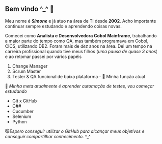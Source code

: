## Bem vindo ^_^ 👋

Meu nome é ***Simone*** e já atuo na área de TI desde **2002**. Acho importante continuar sempre estudando e aprendendo coisas novas.

Comecei como **Analista e Desenvolvedora Cobol Mainframe**, trabalhando a maior parte do tempo como QA, mas também programava em Cobol, CICS, utilizando DB2. Foram mais de *dez* anos na área.
Dei um tempo na carreira profissional quando tive meus filhos (*uma pausa de quase 3 anos*) e ao retomar passei por vários papéis
1. Change Manager
2. Scrum Master
3. Tester & QA funcional de baixa plataforma - 🔭 Minha função atual

🌱 *Minha meta atualmente é aprender automação de testes, vou começar estudando*
- Git x GitHub
- C##
- Cucumber
- Selenium
- Python
  
😸*Espero conseguir utilizar o GitHub para alcançar meus objetivos e conseguir compartilhar conhecimento.* ^_^

<!--
**SFNT12/SFNT12** is a ✨ _special_ ✨ repository because its `README.md` (this file) appears on your GitHub profile.
- 🔭 I’m currently working on ...
- 🌱 I’m currently learning ...
- 👯 I’m looking to collaborate on ...
- 🤔 I’m looking for help with ...
- 💬 Ask me about ...
- 📫 How to reach me: ...
- 😄 Pronouns: ...
- ⚡ Fun fact: ...
-->
